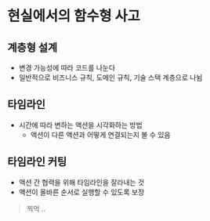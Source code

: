 # 현실에서의 함수형 사고

## 계층형 설계

* 변경 가능성에 따라 코드를 나눈다
* 일반적으로 비즈니스 규칙, 도메인 규칙, 기술 스택 계층으로 나뉨

## 타임라인

* 시간에 따라 변하는 액션을 시각화하는 방법
  + 액션이 다른 액션과 어떻게 연결되는지 볼 수 있음

## 타임라인 커팅

* 액션 간 협력을 위해 타임라인을 잘라내는 것
* 액션이 올바른 순서로 실행할 수 있도록 보장

> 찍먹 ..